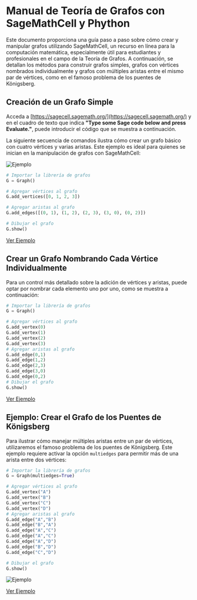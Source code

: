 # Manual de Teoría de Grafos con SageMathCell y Phython

Este documento proporciona una guía paso a paso sobre cómo crear y manipular grafos utilizando SageMathCell, un recurso en línea para la computación matemática, especialmente útil para estudiantes y profesionales en el campo de la Teoría de Grafos. A continuación, se detallan los métodos para construir grafos simples, grafos con vértices nombrados individualmente y grafos con múltiples aristas entre el mismo par de vértices, como en el famoso problema de los puentes de Königsberg.


## Creación de un Grafo Simple

Acceda a [https://sagecell.sagemath.org/](https://sagecell.sagemath.org/) y en el cuadro de texto que indica **"Type some Sage code below and press Evaluate."**, puede introducir el código que se muestra a continuación.

La siguiente secuencia de comandos ilustra cómo crear un grafo básico con cuatro vértices y varias aristas. Este ejemplo es ideal para quienes se inician en la manipulación de grafos con SageMathCell:


![Ejemplo](https://i.imgur.com/RRNdu8s.png)

```python
# Importar la librería de grafos
G = Graph()

# Agregar vértices al grafo
G.add_vertices([0, 1, 2, 3])

# Agregar aristas al grafo
G.add_edges([(0, 1), (1, 2), (2, 3), (3, 0), (0, 2)])

# Dibujar el grafo
G.show()
```
[Ver Ejemplo](https://sagecell.sagemath.org/?z=eJxljEEKwkAMRfeF3uFDN1MYpNq1C0EonkFEUieOI5WWTK1ncuEpejEbiiC6epD89zLsbl0rPQkaQhNqYRlfBMfwQuc2pkmFNSqh7mLyNEmTDBsv7CdhGJ_ShxNHUDOvp_GCnDsOPD_MvrBYWqwsysOPTRJiT_8uO6-iUTO3MKortaEsLQplofdPdBvq-3WK8lcsXtqHyd93XEA4&lang=sage&interacts=eJyLjgUAARUAuQ==)



## Crear un Grafo Nombrando Cada Vértice Individualmente

Para un control más detallado sobre la adición de vértices y aristas, puede optar por nombrar cada elemento uno por uno, como se muestra a continuación:

```python
# Importar la librería de grafos
G = Graph()

# Agregar vértices al grafo
G.add_vertex(0)
G.add_vertex(1)
G.add_vertex(2)
G.add_vertex(3)
# Agregar aristas al grafo
G.add_edge(0,1)
G.add_edge(1,2)
G.add_edge(2,3)
G.add_edge(3,0)
G.add_edge(0,2)
# Dibujar el grafo
G.show()
```
[Ver Ejemplo](https://sagecell.sagemath.org/?z=eJxljUEKgzAQRfeCdxhwk0AoGtddFAriKcrYTGOKRZmktlfqoqfwYhW7qKbbx__vZVDfhp4DMnQInWuYeHojGALLeOl9mlSwh4pxaIVMkzTJ4GCZ7HwYpxcHdyYP2H3X83iHxpxG4kBPkcsIFDHQMSjluoDsfMB_PxlLIlc_3QIKpbdAq3ILSpXLyKGX4NE19-scpFXIt_1DyA_TPVgI&lang=sage&interacts=eJyLjgUAARUAuQ==)

## Ejemplo: Crear el Grafo de los Puentes de Königsberg

Para ilustrar cómo manejar múltiples aristas entre un par de vértices, utilizaremos el famoso problema de los puentes de Königsberg. Este ejemplo requiere activar la opción `multiedges` para permitir más de una arista entre dos vértices:
```python
# Importar la librería de grafos
G = Graph(multiedges=True)

# Agregar vértices al grafo
G.add_vertex("A")
G.add_vertex("B")
G.add_vertex("C")
G.add_vertex("D")
# Agregar aristas al grafo
G.add_edge("A","B")
G.add_edge("B","A")
G.add_edge("A","C")
G.add_edge("A","C")
G.add_edge("A","D")
G.add_edge("B","D")
G.add_edge("C","D")

# Dibujar el grafo
G.show()
```
![Ejemplo](https://i.imgur.com/h524bsA.png)

[Ver Ejemplo ](https://sagecell.sagemath.org/?z=eJyNzk0KgzAQBeC94B0G3SiU3sCFP1C6776MzTSmKMok2l6pi57CizVBSsV00e3HvHkvhmM39GyQoUVoVc3E8wtBEEjGa6_D4AAZHBiHJunG1igSknR24pHSMAiDGHLJJG1-mp9s1IU0YLuEbXaPQpwnYkOPJMqjdEuFT6VPlaNvE7LSBv0eN8217NZvFyws5lt0l-XfWP366WH5QTe4UvV4s4NpNVQ3_T1J37IDbTk=&lang=sage&interacts=eJyLjgUAARUAuQ==)
